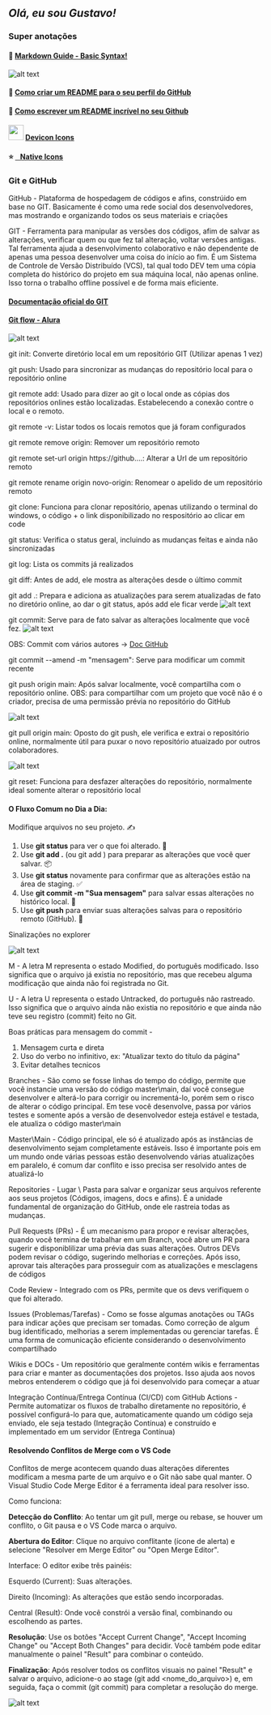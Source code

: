 ## *Olá, eu sou Gustavo!*
### Super anotações



#### 📃 [Markdown Guide - Basic Syntax!](https://www.markdownguide.org/basic-syntax/)
![alt text](image.png)


#### 📘 [Como criar um README para o seu perfil do GitHub](https://www.alura.com.br/artigos/como-criar-um-readme-para-seu-perfil-github)

#### 📘 [Como escrever um README incrível no seu Github](https://www.alura.com.br/artigos/escrever-bom-readme)

####  <img src="https://cdn.jsdelivr.net/gh/devicons/devicon@latest/icons/argocd/argocd-original.svg" width="30" height = "30" /> [Devicon Icons](https://devicon.dev/)
#### ⭐ [   Native Icons](https://gist.github.com/rxaviers/7360908#file-gistfile1-md)


### Git e GitHub

GitHub - Plataforma de hospedagem de códigos e afins, constrúido em base no GIT. Basicamente é como uma rede social dos desenvolvedores, mas mostrando e organizando todos os seus materiais e criações

GIT - Ferramenta para manipular as versões dos códigos, afim de salvar as alterações, verificar quem ou que fez tal alteração, voltar versões antigas. Tal ferramenta ajuda a desenvolvimento colaborativo e não dependente de apenas uma pessoa desenvolver uma coisa do início ao fim. É um Sistema de Controle de Versão Distribuído (VCS), tal qual todo DEV tem uma cópia completa do histórico do projeto em sua máquina local, não apenas online. Isso torna o trabalho offline possível e de forma mais eficiente.


#### [Documentação oficial do GIT](https://git-scm.com/book/pt-br/v2/Come%C3%A7ando-O-B%C3%A1sico-do-Git)
#### [Git flow - Alura](https://www.alura.com.br/artigos/git-flow-o-que-e-como-quando-utilizar)

![alt text](image-3.png)

git init: Converte diretório local em um repositório GIT (Utilizar apenas 1 vez)

git push: Usado para sincronizar as mudanças do repositório local para o repositório online

git remote add: Usado para dizer ao git o local onde as cópias dos repositórios onlines estão localizadas. Estabelecendo a conexão contre o local e o remoto.

git remote -v: Listar todos os locais remotos que já foram configurados

git remote remove origin: Remover um repositório remoto

git remote set-url origin https://github....: Alterar a Url de um repositório remoto

git remote rename origin novo-origin: Renomear o apelido de um repositório remoto

git clone: Funciona para clonar repositório, apenas utilizando o terminal do windows, o código + o link disponibilizado no respositório ao clicar em code

git status: Verifica o status geral, incluindo as mudanças feitas e ainda não sincronizadas

git log: Lista os commits já realizados

git diff: Antes de add, ele mostra as alterações desde o último commit

git add .: Prepara e adiciona as atualizações para serem atualizadas de fato no diretório online, ao dar o git status, após add ele ficar verde
![alt text](image-5.png)

git commit: Serve para de fato salvar as alterações localmente que você fez.
![alt text](image-6.png)

OBS: Commit com vários autores -> [Doc GitHub](https://docs.github.com/pt/pull-requests/committing-changes-to-your-project/creating-and-editing-commits/creating-a-commit-with-multiple-authors)

git commit --amend -m "mensagem": Serve para modificar um commit recente

git push origin main: Após salvar localmente, você compartilha com o repositório online. OBS: para compartilhar com um projeto que você não é o criador, precisa de uma permissão prévia no repositório do GitHub

![alt text](image-7.png)

git pull origin main: Oposto do git push, ele verifica e extrai o repositório online, normalmente útil para puxar o novo repositório atuaizado por outros colaboradores.

![alt text](image-8.png)

git reset: Funciona para desfazer alterações do repositório, normalmente ideal somente alterar o repositório local

#### O Fluxo Comum no Dia a Dia:
Modifique arquivos no seu projeto. ✍️
1) Use **git status** para ver o que foi alterado. 🤔
2) Use **git add .** (ou git add <arquivos>) para preparar as alterações que você quer salvar. 📦
3) Use **git status** novamente para confirmar que as alterações estão na área de staging. ✅
4) Use **git commit -m "Sua mensagem"** para salvar essas alterações no histórico local. 📝
5) Use **git push** para enviar suas alterações salvas para o repositório remoto (GitHub). 🚀





Sinalizações no explorer

![alt text](image-4.png)

M - A letra M representa o estado Modified, do português modificado. Isso significa que o arquivo já existia no repositório, mas que recebeu alguma modificação que ainda não foi registrada no Git.

U -  A letra U representa o estado Untracked, do português não rastreado. Isso significa que o arquivo ainda não existia no repositório e que ainda não teve seu registro (commit) feito no Git.

Boas práticas para mensagem do commit - 
1) Mensagem curta e direta
2) Uso do verbo no infinitivo, ex: "Atualizar texto do título da página"
3) Evitar detalhes tecnicos



Branches - São como se fosse linhas do tempo do código, permite que você instancie uma versão do código master\main, daí você consegue desenvolver e alterá-lo para corrigir ou incrementá-lo, porém sem o risco de alterar o código principal. Em tese você desenvolve, passa por vários testes e somente após a versão de desenvolvedor esteja estável e testada, ele atualiza o código master\main

Master\Main - Código principal, ele só é atualizado após as instâncias de desenvolvimento sejam completamente estáveis. Isso é importante pois em um mundo onde várias pessoas estão desenvolvendo várias atualizações em paralelo, é comum dar conflito e isso precisa ser resolvido antes de atualizá-lo

Repositories - Lugar \ Pasta para salvar e organizar seus arquivos referente aos seus projetos (Códigos, imagens, docs e afins). É a unidade fundamental de organização do GitHub, onde ele rastreia todas as mudanças.

Pull Requests (PRs) - É um mecanismo para propor e revisar alterações, quando você termina de trabalhar em um Branch, você abre um PR para sugerir e disponiblilizar uma prévia das suas alterações. Outros DEVs podem revisar o código, sugerindo melhorias e correções. Após isso, aprovar tais alterações para prosseguir com as atualizações e mesclagens de códigos

Code Review - Integrado com os PRs, permite que os devs verifiquem o que foi alterado.

Issues (Problemas/Tarefas) - Como se fosse algumas anotações ou TAGs para indicar ações que precisam ser tomadas. Como correção de algum bug identificado, melhorias a serem implementadas ou gerenciar tarefas. É uma forma de comunicação eficiente considerando o desenvolvimento compartilhado

Wikis e DOCs - Um repositório que geralmente contém wikis e ferramentas para criar e manter as documentações dos projetos. Isso ajuda aos novos mebros entenderem o código que já foi desenvolvido para começar a atuar

Integração Contínua/Entrega Contínua (CI/CD) com GitHub Actions - Permite automatizar os fluxos de trabalho diretamente no repositório, é possível configurá-lo para que, automaticamente quando um código seja enviado, ele seja testado (Integração Contínua) e construído e implementado em um servidor (Entrega Contínua)



#### Resolvendo Conflitos de Merge com o VS Code

Conflitos de merge acontecem quando duas alterações diferentes modificam a mesma parte de um arquivo e o Git não sabe qual manter. O Visual Studio Code Merge Editor é a ferramenta ideal para resolver isso.

Como funciona:

**Detecção do Conflito**: Ao tentar um git pull, merge ou rebase, se houver um conflito, o Git pausa e o VS Code marca o arquivo.

**Abertura do Editor**: Clique no arquivo conflitante (ícone de alerta) e selecione "Resolver em Merge Editor" ou "Open Merge Editor".

Interface: O editor exibe três painéis:

Esquerdo (Current): Suas alterações.

Direito (Incoming): As alterações que estão sendo incorporadas.

Central (Result): Onde você constrói a versão final, combinando ou escolhendo as partes.

**Resolução**: Use os botões "Accept Current Change", "Accept Incoming Change" ou "Accept Both Changes" para decidir. Você também pode editar manualmente o painel "Result" para combinar o conteúdo.

**Finalização**: Após resolver todos os conflitos visuais no painel "Result" e salvar o arquivo, adicione-o ao stage (git add <nome_do_arquivo>) e, em seguida, faça o commit (git commit) para completar a resolução do merge.

![alt text](image-9.png)